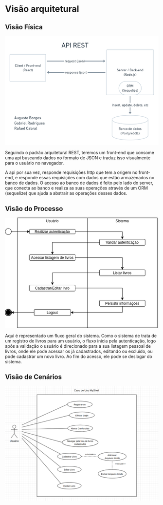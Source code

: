 # Visão arquitetural

## Visão Física

![API Rest Diagram](../API_rest_diagram.png)

Seguindo o padrão arquitetural REST, teremos um front-end que consome uma api buscando dados no formato de JSON e traduz isso visualmente para o usuário no navegador.

A api por sua vez, responde requisições http que tem a origem no front-end, e responde essas requisições com dados que estão armazenados no banco de dados. O acesso ao banco de dados é feito pelo lado do server, que conecta ao banco e realiza as suas operações através de um ORM (sequelize) que ajuda a abstrair as operações desses dados.

## Visão do Processo

![Visao do processo](./VisaoDeProcesso.png)

Aqui é representado um fluxo geral do sistema. Como o sistema de trata de um registro de livros para um usuário, o fluxo inicia pela autenticação, logo após a validação o usuário é direcionado para a sua listagem pessoal de livros, onde ele pode acessar os já cadastrados, editando ou excluido, ou pode cadastrar um novo livro. Ao fim do acesso, ele pode se deslogar do sistema.

## Visão de Cenários

![Casos de uso](./use_case_diagram.png)
